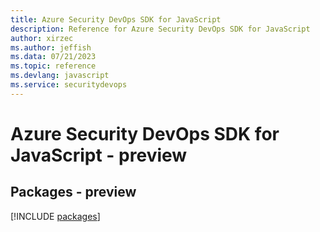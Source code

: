 ```yaml
---
title: Azure Security DevOps SDK for JavaScript
description: Reference for Azure Security DevOps SDK for JavaScript
author: xirzec
ms.author: jeffish
ms.data: 07/21/2023
ms.topic: reference
ms.devlang: javascript
ms.service: securitydevops
---
```

# Azure Security DevOps SDK for JavaScript - preview
## Packages - preview
[!INCLUDE [packages](security-devops-index.md)]